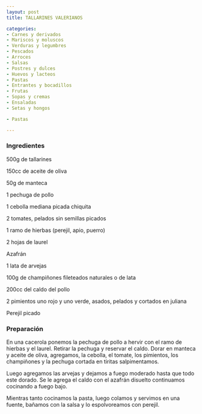 ```yaml
---
layout: post
title: TALLARINES VALERIANOS

categories:
- Carnes y derivados
- Mariscos y moluscos
- Verduras y legumbres
- Pescados
- Arroces
- Salsas
- Postres y dulces
- Huevos y lacteos
- Pastas
- Entrantes y bocadillos
- Frutas
- Sopas y cremas
- Ensaladas
- Setas y hongos

- Pastas

---
```


<h3>Ingredientes</h3>

500g de tallarines

150cc de aceite de oliva

50g de manteca

1 pechuga de pollo

1 cebolla mediana picada chiquita

2 tomates, pelados sin semillas picados

1 ramo de hierbas (perejil, apio, puerro)

2 hojas de laurel

Azafrán

1 lata de arvejas

100g de champiñones fileteados naturales o de lata

200cc del caldo del pollo

2 pimientos uno rojo y uno verde, asados, pelados y cortados en juliana

Perejil picado

<h3>Preparación</h3>

En una cacerola ponemos la pechuga de pollo a hervir con el ramo de hierbas y el laurel. Retirar la pechuga y reservar el caldo. Dorar en manteca y aceite de oliva, agregamos, la cebolla, el tomate, los pimientos, los champiñones y la pechuga cortada en tiritas salpimentamos.

Luego agregamos las arvejas y dejamos a fuego moderado hasta que todo este dorado. Se le agrega el caldo con el azafrán disuelto continuamos cocinando a fuego bajo.

Mientras tanto cocinamos la pasta, luego colamos y servimos en una fuente, bañamos con la salsa y lo espolvoreamos con perejil.

